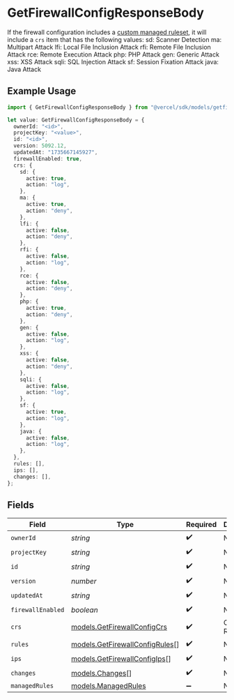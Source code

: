 # GetFirewallConfigResponseBody

If the firewall configuration includes a [custom managed ruleset](https://vercel.com/docs/security/vercel-waf/managed-rulesets), it will include a `crs` item that has the following values: sd: Scanner Detection ma: Multipart Attack lfi: Local File Inclusion Attack rfi: Remote File Inclusion Attack rce: Remote Execution Attack php: PHP Attack gen: Generic Attack xss: XSS Attack sqli: SQL Injection Attack sf: Session Fixation Attack java: Java Attack

## Example Usage

```typescript
import { GetFirewallConfigResponseBody } from "@vercel/sdk/models/getfirewallconfigop.js";

let value: GetFirewallConfigResponseBody = {
  ownerId: "<id>",
  projectKey: "<value>",
  id: "<id>",
  version: 5092.12,
  updatedAt: "1735667145927",
  firewallEnabled: true,
  crs: {
    sd: {
      active: true,
      action: "log",
    },
    ma: {
      active: true,
      action: "deny",
    },
    lfi: {
      active: false,
      action: "deny",
    },
    rfi: {
      active: false,
      action: "log",
    },
    rce: {
      active: false,
      action: "deny",
    },
    php: {
      active: true,
      action: "deny",
    },
    gen: {
      active: false,
      action: "log",
    },
    xss: {
      active: false,
      action: "deny",
    },
    sqli: {
      active: false,
      action: "log",
    },
    sf: {
      active: true,
      action: "log",
    },
    java: {
      active: false,
      action: "log",
    },
  },
  rules: [],
  ips: [],
  changes: [],
};
```

## Fields

| Field                                                                  | Type                                                                   | Required                                                               | Description                                                            |
| ---------------------------------------------------------------------- | ---------------------------------------------------------------------- | ---------------------------------------------------------------------- | ---------------------------------------------------------------------- |
| `ownerId`                                                              | *string*                                                               | :heavy_check_mark:                                                     | N/A                                                                    |
| `projectKey`                                                           | *string*                                                               | :heavy_check_mark:                                                     | N/A                                                                    |
| `id`                                                                   | *string*                                                               | :heavy_check_mark:                                                     | N/A                                                                    |
| `version`                                                              | *number*                                                               | :heavy_check_mark:                                                     | N/A                                                                    |
| `updatedAt`                                                            | *string*                                                               | :heavy_check_mark:                                                     | N/A                                                                    |
| `firewallEnabled`                                                      | *boolean*                                                              | :heavy_check_mark:                                                     | N/A                                                                    |
| `crs`                                                                  | [models.GetFirewallConfigCrs](../models/getfirewallconfigcrs.md)       | :heavy_check_mark:                                                     | Custom Ruleset                                                         |
| `rules`                                                                | [models.GetFirewallConfigRules](../models/getfirewallconfigrules.md)[] | :heavy_check_mark:                                                     | N/A                                                                    |
| `ips`                                                                  | [models.GetFirewallConfigIps](../models/getfirewallconfigips.md)[]     | :heavy_check_mark:                                                     | N/A                                                                    |
| `changes`                                                              | [models.Changes](../models/changes.md)[]                               | :heavy_check_mark:                                                     | N/A                                                                    |
| `managedRules`                                                         | [models.ManagedRules](../models/managedrules.md)                       | :heavy_minus_sign:                                                     | N/A                                                                    |